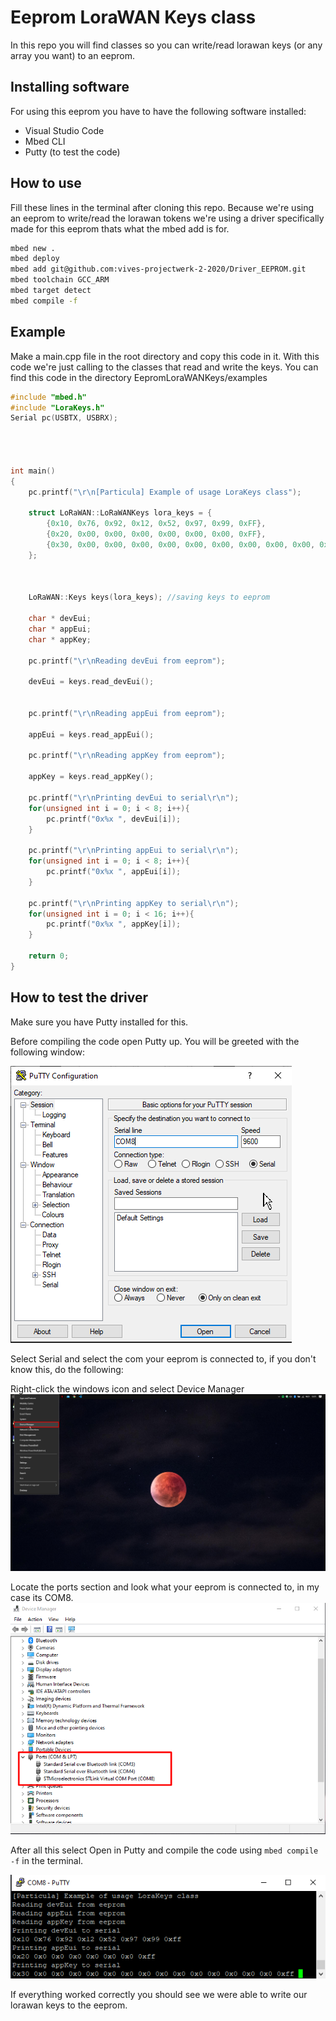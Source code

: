 # Eeprom LoraWAN Keys class

In this repo you will find classes so you can write/read lorawan keys (or any array you want) to an eeprom.

## Installing software

For using this eeprom you have to have the following software installed:

* Visual Studio Code
* Mbed CLI
* Putty (to test the code)

## How to use

Fill these lines in the terminal after cloning this repo. Because we're using an eeprom to write/read the lorawan tokens we're using a driver specifically made for this eeprom thats what the mbed add is for.

```bash
mbed new .
mbed deploy
mbed add git@github.com:vives-projectwerk-2-2020/Driver_EEPROM.git
mbed toolchain GCC_ARM
mbed target detect
mbed compile -f
```
## Example
Make a main.cpp file in the root directory and copy this code in it. With this code we're just calling to the classes that read and write the keys. You can find this code in the directory EepromLoraWANKeys/examples

```cpp
#include "mbed.h"
#include "LoraKeys.h"
Serial pc(USBTX, USBRX);




int main()
{
    pc.printf("\r\n[Particula] Example of usage LoraKeys class");

    struct LoRaWAN::LoRaWANKeys lora_keys = {
        {0x10, 0x76, 0x92, 0x12, 0x52, 0x97, 0x99, 0xFF},                                                // devEui
        {0x20, 0x00, 0x00, 0x00, 0x00, 0x00, 0x00, 0xFF},                                                // appEui
        {0x30, 0x00, 0x00, 0x00, 0x00, 0x00, 0x00, 0x00, 0x00, 0x00, 0x00, 0x00, 0x00, 0x00, 0x00, 0xFF} // appKey
    };

        

    LoRaWAN::Keys keys(lora_keys); //saving keys to eeprom

    char * devEui;
    char * appEui;
    char * appKey;

    pc.printf("\r\nReading devEui from eeprom");

    devEui = keys.read_devEui();
    
    
    pc.printf("\r\nReading appEui from eeprom");

    appEui = keys.read_appEui();

    pc.printf("\r\nReading appKey from eeprom");

    appKey = keys.read_appKey();
   
    pc.printf("\r\nPrinting devEui to serial\r\n");
    for(unsigned int i = 0; i < 8; i++){
        pc.printf("0x%x ", devEui[i]);
    }

    pc.printf("\r\nPrinting appEui to serial\r\n");
    for(unsigned int i = 0; i < 8; i++){
        pc.printf("0x%x ", appEui[i]);
    }

    pc.printf("\r\nPrinting appKey to serial\r\n");
    for(unsigned int i = 0; i < 16; i++){
        pc.printf("0x%x ", appKey[i]);
    }

    return 0;
}
```

## How to test the driver

Make sure you have Putty installed for this.

Before compiling the code open Putty up. You will be greeted with the following window:

![Putty](./img/putty.png)

Select Serial and select the com your eeprom is connected to, if you don't know this, do the following:

Right-click the windows icon and select Device Manager
![Putty](./img/eepromcompoort.png)

Locate the ports section and look what your eeprom is connected to, in my case its COM8.
![Putty](./img/eepromcompoort1.png)

After all this select Open in Putty and compile the code using ```mbed compile -f``` in the terminal.

![Putty](./img/putty1.png)

If everything worked correctly you should see we were able to write our lorawan keys to the eeprom.
